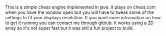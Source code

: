 This is a simple chess engine implemented in java. It plays on chess.com when you have the window open but you will have to tweak some of the settings to fit your displays resolution.
If you want more information on how to get it running you can contact me through github.
It works using a 2D array so it's not super fast but it was still a fun project to build.
